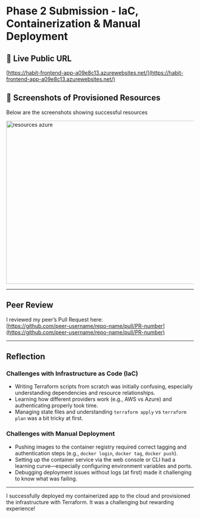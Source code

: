 # Phase 2 Submission - IaC, Containerization & Manual Deployment

## 🚀 Live Public URL
[https://habit-frontend-app-a09e8c13.azurewebsites.net/](https://habit-frontend-app-a09e8c13.azurewebsites.net/)

## 📸 Screenshots of Provisioned Resources
Below are the screenshots showing successful resources

<img width="953" height="437" alt="resources azure" src="https://github.com/user-attachments/assets/3e7bbacd-26d3-4faa-8e74-0eeba9c053e8" />


---

##  Peer Review
I reviewed my peer’s Pull Request here:  
[https://github.com/peer-username/repo-name/pull/PR-number](https://github.com/peer-username/repo-name/pull/PR-number)

---

##  Reflection

### Challenges with Infrastructure as Code (IaC)
- Writing Terraform scripts from scratch was initially confusing, especially understanding dependencies and resource relationships.
- Learning how different providers work (e.g., AWS vs Azure) and authenticating properly took time.
- Managing state files and understanding `terraform apply` vs `terraform plan` was a bit tricky at first.

### Challenges with Manual Deployment
- Pushing images to the container registry required correct tagging and authentication steps (e.g., `docker login`, `docker tag`, `docker push`).
- Setting up the container service via the web console or CLI had a learning curve—especially configuring environment variables and ports.
- Debugging deployment issues without logs (at first) made it challenging to know what was failing.

---

 I successfully deployed my containerized app to the cloud and provisioned the infrastructure with Terraform. It was a challenging but rewarding experience!

